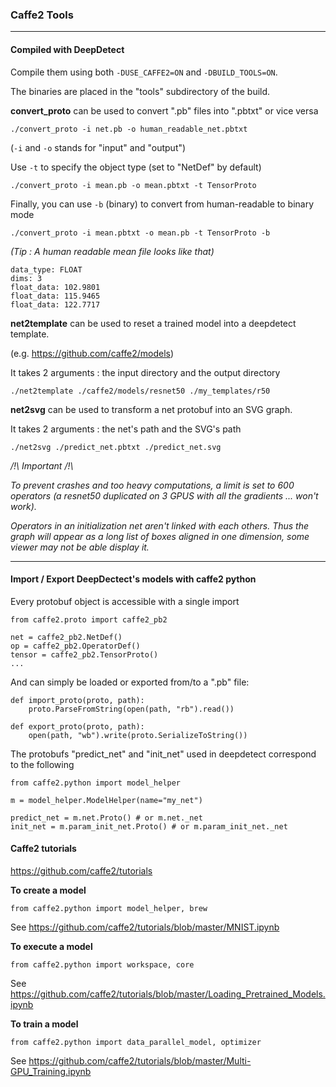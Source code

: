 ### Caffe2 Tools

---

#### Compiled with DeepDetect

Compile them using both ```-DUSE_CAFFE2=ON``` and ```-DBUILD_TOOLS=ON```.

The binaries are placed in the "tools" subdirectory of the build.

**convert_proto** can be used to convert ".pb" files into ".pbtxt" or vice versa

```
./convert_proto -i net.pb -o human_readable_net.pbtxt
```

(```-i``` and ```-o``` stands for "input" and "output")

Use ```-t``` to specify the object type (set to "NetDef" by default)

```
./convert_proto -i mean.pb -o mean.pbtxt -t TensorProto
```

Finally, you can use ```-b``` (binary) to convert from human-readable to binary mode

```
./convert_proto -i mean.pbtxt -o mean.pb -t TensorProto -b
```

*(Tip : A human readable mean file looks like that)*
```
data_type: FLOAT
dims: 3
float_data: 102.9801
float_data: 115.9465
float_data: 122.7717
```

**net2template** can be used to reset a trained model into a deepdetect template.

(e.g. https://github.com/caffe2/models)

It takes 2 arguments : the input directory and the output directory

```
./net2template ./caffe2/models/resnet50 ./my_templates/r50
```

**net2svg** can be used to transform a net protobuf into an SVG graph.

It takes 2 arguments : the net's path and the SVG's path

```
./net2svg ./predict_net.pbtxt ./predict_net.svg
```

*/!\ Important /!\\*

*To prevent crashes and too heavy computations, a limit is set to 600 operators*
*(a resnet50 duplicated on 3 GPUS with all the gradients ... won't work).*

*Operators in an initialization net aren't linked with each others.*
*Thus the graph will appear as a long list of boxes aligned in one dimension, some viewer may not be able display it.*

---

#### Import / Export DeepDectect's models with caffe2 python

Every protobuf object is accessible with a single import

```
from caffe2.proto import caffe2_pb2

net = caffe2_pb2.NetDef()
op = caffe2_pb2.OperatorDef()
tensor = caffe2_pb2.TensorProto()
...
```

And can simply be loaded or exported from/to a ".pb" file:
```
def import_proto(proto, path):
    proto.ParseFromString(open(path, "rb").read())

def export_proto(proto, path):
    open(path, "wb").write(proto.SerializeToString())
```

The protobufs "predict_net" and "init_net" used in deepdetect correspond to the following
```
from caffe2.python import model_helper

m = model_helper.ModelHelper(name="my_net")

predict_net = m.net.Proto() # or m.net._net
init_net = m.param_init_net.Proto() # or m.param_init_net._net
```

#### Caffe2 tutorials

https://github.com/caffe2/tutorials

**To create a model**
```
from caffe2.python import model_helper, brew
```
See https://github.com/caffe2/tutorials/blob/master/MNIST.ipynb

**To execute a model**
```
from caffe2.python import workspace, core
```
See https://github.com/caffe2/tutorials/blob/master/Loading_Pretrained_Models.ipynb

**To train a model**
```
from caffe2.python import data_parallel_model, optimizer
```
See https://github.com/caffe2/tutorials/blob/master/Multi-GPU_Training.ipynb
